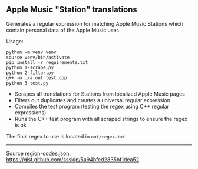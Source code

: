 ## Apple Music "Station" translations

Generates a regular expression for matching Apple Music Stations
which contain personal data of the Apple Music user.

Usage:

```
python -m venv venv
source venv/bin/activate
pip install -r requirements.txt
python 1-scrape.py
python 2-filter.py
g++ -o ./a.out test.cpp
python 3-test.py
```

- Scrapes all translations for Stations from localized Apple Music pages
- Filters out duplicates and creates a universal regular expression
- Compiles the test program (testing the regex using C++ regular expressions)
- Runs the C++ test program with all scraped strings to ensure the regex is ok

The final regex to use is located in `out/regex.txt`

---

Source region-codes.json: https://gist.github.com/ssskip/5a94bfcd2835bf1dea52
